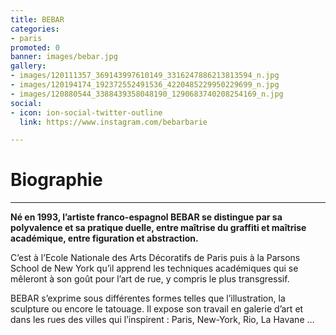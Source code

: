 ```yaml
---
title: BEBAR
categories:
- paris
promoted: 0
banner: images/bebar.jpg
gallery:
- images/120111357_369143997610149_3316247886213813594_n.jpg
- images/120194174_192372552491536_4220485229950229699_n.jpg
- images/120880544_3388439358048190_1290683740208254169_n.jpg
social:
- icon: ion-social-twitter-outline
  link: https://www.instagram.com/bebarbarie

---
```

# Biographie

***

**Né en 1993, l’artiste franco-espagnol BEBAR se distingue par sa polyvalence et sa pratique duelle, entre maîtrise du graffiti et maîtrise académique, entre figuration et abstraction.**

C’est à l’Ecole Nationale des Arts Décoratifs de Paris puis à la Parsons School de New York qu’il apprend les techniques académiques qui se mêleront à son goût pour l’art de rue, y compris le plus transgressif.

BEBAR s’exprime sous différentes formes telles que l’illustration, la sculpture ou encore le tatouage. Il expose son travail en galerie d’art et dans les rues des villes qui l’inspirent : Paris, New-York, Rio, La Havane … 